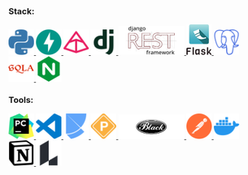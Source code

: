 ### Stack:
<div>
  <a href="https://www.python.org/">
    <img
      src="images/python-color.svg" alt="Python" width="50" height="auto" role="img"
      alt="Посетить сайт Python"
    >
  </a>
  <a href="https://fastapi.tiangolo.com/">
    <img
      src="images/fastapi-color.svg" alt="Fastapi" width="50" height="auto" role="img"
      alt="Посетить сайт Fastapi"
    >
  </a>
  <a href="https://docs.pydantic.dev/">
    <img
      src="images/pydantic-color.svg" alt="Pydantic" width="50" height="auto" role="img"
      alt="Посетить сайт Pydantic"
    >
  </a>
  <a href="https://www.djangoproject.com/">
    <img
      src="images/django-color.svg" alt="Django" width="50" height="auto" role="img"
      alt="Посетить сайт Django"
    >
  </a>
  <a href="https://www.django-rest-framework.org/">
    <img
      src="images/DRF-logo.png" alt="Django Rest Framework" width="130" height="auto" role="img"
      alt="Посетить сайт Django Rest Framework"
    >
  </a>
  <a href="https://flask.palletsprojects.com/">
    <img
      src="images/flask-color.png" alt="Flask" width="50" height="auto" role="img"
      alt="Посетить сайт Flask"
    >
  </a>
  <a href="https://www.postgresql.org/">
    <img
      src="images/postgresql-color.svg" alt="PostgreSQL" width="50" height="auto" role="img"
      alt="Посетить сайт PostgreSQL"
    >
  </a>
  <a href="https://www.sqlalchemy.org/">
    <img
      src="images/sqlalchemy-color.svg" alt="Sqlalchemy" width="50" height="auto" role="img"
      alt="Посетить сайт Sqlalchemy"
    >
  </a>
  <a href="https://nginx.org/en/">
    <img
      src="images/nginx-color.svg" alt="Nginx" width="50" height="auto" role="img"
      alt="Посетить сайт Nginx"
    >
  </a>
</div>

### Tools:
<div>
  <a href="https://www.jetbrains.com/pycharm/">
    <img
      src="images/pycharm-color.svg" alt="PyCharm" width="50" height="auto" role="img"
      alt="Посетить сайт Pycharm"
    >
  </a>
  <a href="https://code.visualstudio.com/">
    <img
      src="images/visualstudiocode-color.svg" alt="Visual Studio Code" width="50" height="auto" role="img"
      alt="Посетить сайт Visual Studio Code"
    >
  </a>
  <a href="https://python-poetry.org/">
    <img
      src="images/poetry-color.svg" alt="Poetry" width="50" height="auto" role="img"
      alt="Посетить сайт Poetry"
    >
  </a>
  <a href="https://pre-commit.com/">
    <img
      src="images/precommit-color.svg" alt="Pre-commit" width="50" height="auto" role="img"
      alt="Посетить сайт Pre-commit"
    >
  </a>
  <a href="https://black.readthedocs.io/en/stable/">
    <img
      src="images/black-logo.png" alt="Black code formatter" width="130" height="auto" role="img"
      alt="Посетить сайт Black code formatter"
    >
  </a>
  <a href="https://www.postman.com/">
    <img
      src="images/postman-color.svg" alt="Postman" width="50" height="auto" role="img"
      alt="Посетить сайт Postman"
    >
  </a>
  <a href="https://www.docker.com/">
    <img
      src="images/docker-color.svg" alt="Docker" width="50" height="auto" role="img"
      alt="Посетить сайт Docker"
    >
  </a>
  <a href="https://www.notion.so/">
    <img
      src="images/notion-color.svg" alt="Notion" width="50" height="auto" role="img"
      alt="Посетить сайт Notion"
    >
  </a>
  <a href="https://lucid.app/">
    <img
      src="images/lucid-color.svg" alt="Lucid" width="50" height="auto" role="img"
      alt="Посетить сайт Lucid"
    >
  </a>
</div>

<!--
**bbv-87/bbv-87** is a ✨ _special_ ✨ repository because its `README.md` (this file) appears on your GitHub profile.

Here are some ideas to get you started:

- 🔭 I’m currently working on ...
- 🌱 I’m currently learning ...
- 👯 I’m looking to collaborate on ...
- 🤔 I’m looking for help with ...
- 💬 Ask me about ...
- 📫 How to reach me: ...
- 😄 Pronouns: ...
- ⚡ Fun fact: ...
-->
